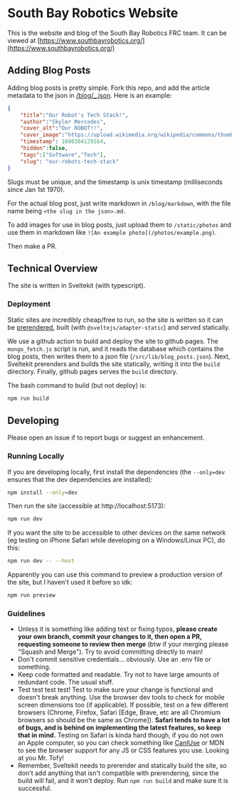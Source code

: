 # South Bay Robotics Website
This is the website and blog of the South Bay Robotics FRC team.
It can be viewed at [https://www.southbayrobotics.org/](https://www.southbayrobotics.org/)

## Adding Blog Posts
Adding blog posts is pretty simple. Fork this repo, and add the article metadata to the json in [/blog/_.json](/blog/_.json). Here is an example:

```json
{
    "title":"Our Robot's Tech Stack!",
    "author":"Skyler Mercedes",
    "cover_alt":"Our ROBOT!!",
    "cover_image":"https://upload.wikimedia.org/wikipedia/commons/thumb/8/84/Toyota_Robot_at_Toyota_Kaikan.jpg/172px-Toyota_Robot_at_Toyota_Kaikan.jpg",
    "timestamp": 1690304129164,
    "hidden":false,
    "tags":["Software","Tech"],
    "slug": "our-robots-tech-stack"
}
```

Slugs must be unique, and the timestamp is unix timestamp (milliseconds since Jan 1st 1970).

For the actual blog post, just write markdown in `/blog/markdown`, with the file name being `<the slug in the json>.md`.

To add images for use in blog posts, just upload them to `/static/photos` and use them in markdown like `![An example photo](/photos/example.png)`.

Then make a PR.

## Technical Overview
The site is written in Sveltekit (with typescript).

### Deployment
Static sites are incredibly cheap/free to run, so the site is written so it can be [prerendered](https://kit.svelte.dev/docs/glossary#prerendering), built (with `@sveltejs/adapter-static`) and served statically.

We use a github action to build and deploy the site to github pages. The `mongo_fetch.js` script is run, and it reads the database which contains the blog posts, then writes them to a json file (`/src/lib/blog_posts.json`). Next, Sveltekit prerenders and builds the site statically, writing it into the `build` directory. Finally, github pages serves the `build` directory.

The bash command to build (but not deploy) is:

```bash
npm run build
```

## Developing
Please open an issue if to report bugs or suggest an enhancement.

### Running Locally
If you are developing locally, first install the dependencies (the `--only=dev` ensures that the dev dependencies are installed):

```bash
npm install --only=dev
```

Then run the site (accessible at http://localhost:5173):

```bash
npm run dev
```

If you want the site to be accessible to other devices on the same network (eg testing on iPhone Safari while developing on a Windows/Linux PC), do this:

```bash
npm run dev -- --host
```

Apparently you can use this command to preview a production version of the site, but I haven't used it before so idk:

```bash
npm run preview
```

### Guidelines
- Unless it is something like adding text or fixing typos, **please create your own branch, commit your changes to it, then open a PR, requesting someone to review then merge** (btw if your merging please "Squash and Merge"). Try to avoid committing directly to main!
- Don't commit sensitive credentials... obviously. Use an .env file or something.
- Keep code formatted and readable. Try not to have large amounts of redundant code. The usual stuff.
- Test test test test! Test to make sure your change is functional and doesn't break anything. Use the browser dev tools to check for mobile screen dimensions too (if applicable). If possible, test on a few different browsers (Chrome, Firefox, Safari [Edge, Brave, etc are all Chromium browsers so should be the same as Chrome]). **Safari tends to have a lot of bugs, and is behind on implementing the latest features, so keep that in mind.** Testing on Safari is kinda hard though, if you do not own an Apple computer, so you can check something like [CanIUse](https://caniuse.com/) or MDN to see the browser support for any JS or CSS features you use. Looking at you Mr. Tofy!
- Remember, Sveltekit needs to prerender and statically build the site, so don't add anything that isn't compatible with prerendering, since the build will fail, and it won't deploy. Run `npm run build` and make sure it is successful.
